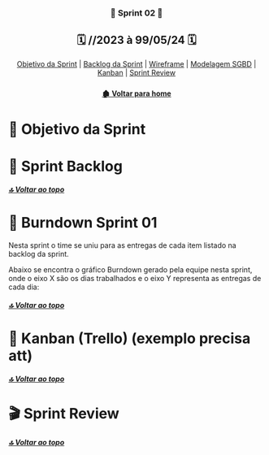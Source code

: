 <span id="topo">

 <div  align="center">

### 📍 Sprint 02 📍

## 🗓️ //2023 à 99/05/24 🗓️

</div>
<div align="center"> 
<a  href="#dart-objetivo-da-sprint">Objetivo da Sprint</a> | 
<a  href="#sprint-backlog">Backlog da Sprint</a> | 
<a  href="#wireframe">Wireframe</a> | 
<a  href="#mer">Modelagem SGBD</a> | 
<a  href="#kanban">Kanban</a> | 
<a  href="#sprint-r">Sprint Review</a>
</div>

<div align="center">

### 

</div>

<div align="center">

#### [ 🏚️ Voltar para home](./README.md)

</div>

<span id="dart-objetivo-da-sprint">
 
#  🤝 Objetivo da Sprint

 
<span id="sprint-backlog">

# 🚧 Sprint Backlog


 
##### [🔝 Voltar ao topo ](#topo)
 
# 📇 Burndown Sprint 01
Nesta sprint o time se uniu para as entregas de cada item listado na backlog da sprint.

Abaixo se encontra o gráfico Burndown gerado pela equipe nesta sprint, onde o eixo X são os dias trabalhados e o eixo Y representa as entregas de cada dia:



##### [🔝 Voltar ao topo ](#topo)


# 📝 Kanban (Trello) (exemplo precisa att)
<span id="kanban">



##### [🔝 Voltar ao topo ](#topo)

# 🎬 Sprint Review
<span id="sprint-r">



##### [🔝 Voltar ao topo ](#topo)
